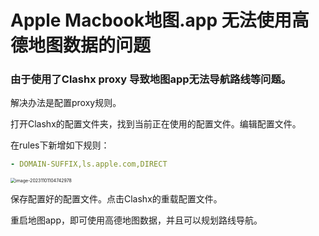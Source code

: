 # Apple Macbook地图.app 无法使用高德地图数据的问题

### 由于使用了Clashx proxy 导致地图app无法导航路线等问题。

解决办法是配置proxy规则。

打开Clashx的配置文件夹，找到当前正在使用的配置文件。编辑配置文件。

在rules下新增如下规则：

```yaml
- DOMAIN-SUFFIX,ls.apple.com,DIRECT
```



<img src="/Users/zhangqinzhong/Documents/typora/mac/images//image-20231101104742978.png" alt="image-20231101104742978" style="zoom:50%;" />

保存配置好的配置文件。点击Clashx的重载配置文件。

重启地图app，即可使用高德地图数据，并且可以规划路线导航。